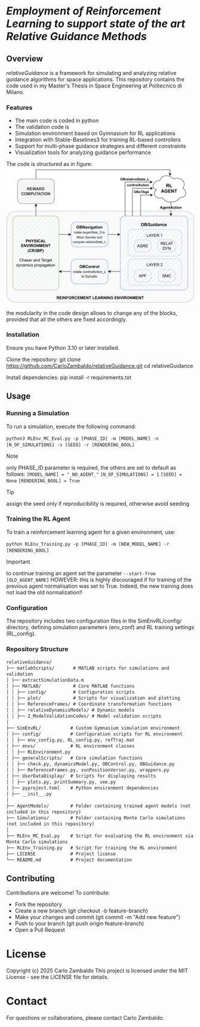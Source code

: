 # _Employment of Reinforcement Learning to support state of the art Relative Guidance Methods_ #

## Overview
_relativeGuidance_ is a framework for simulating and analyzing relative guidance algorithms for space applications. This repository contains the code used in my Master's Thesis in Space Engineering at Politecnico di Milano.

### Features
- The main code is coded in python
- The validation code is 
- Simulation environment based on Gymnasium for RL applications
- Integration with Stable-Baselines3 for training RL-based controllers
- Support for multi-phase guidance strategies and different constraints
- Visualization tools for analyzing guidance performance

The code is structured as in figure:
![Code structure and modularity](images/RLFramework.png)

the modularity in the code design allows to change any of the blocks, provided that all the others are fixed accordingly.

### Installation
Ensure you have Python 3.10 or later installed.

Clone the repository:
    git clone https://github.com/CarloZambaldo/relativeGuidance.git
    cd relativeGuidance

Install dependencies:
    pip install -r requirements.txt

## Usage

### Running a Simulation 
To run a simulation, execute the following command:

```python3 RLEnv_MC_Eval.py -p [PHASE_ID] -m [MODEL_NAME] -n [N_OF_SIMULATIONS] -s [SEED] -r [RENDERING_BOOL]```

> [!NOTE]
> only PHASE_ID parameter is required, the others are set to default as follows:
> ```[MODEL_NAME] = "_NO_AGENT_"```
> ```[N_OF_SIMULATIONS] = 1```
> ```[SEED] = None```
> ```[RENDERING_BOOL] = True```

> [!TIP]
> assign the seed only if reproducibility is required, otherwise avoid seeding

### Training the RL Agent
To train a reinforcement learning agent for a given environment, use:

```python RLEnv_Training.py -p [PHASE_ID] -m [NEW_MODEL_NAME] -r [RENDERING_BOOL]```

> [!IMPORTANT]
> to continue training an agent set the parameter ```--start-from [OLD_AGENT_NAME]```
> HOWEVER: this is highly discouraged if for training of the previous agent normalisation was set to True. Indeed, the new training does not load the old normalization!!

### Configuration
The repository includes two configuration files in the SimEnvRL/config/ directory, defining simulation parameters (env_conf) and RL training settings (RL_config).


### Repository Structure
    relativeGuidance/
    ├── matlabScripts/       # MATLAB scripts for simulations and validation
    │ ├── extractSimulationData.m
    │ ├── MATLAB/            # Core MATLAB functions
    │ │ ├── config/          # Configuration scripts
    │ │ ├── plot/            # Scripts for visualization and plotting
    │ │ ├── ReferenceFrames/ # Coordinate transformation functions
    │ │ ├── relativeDynamicsModels/ # Dynamic models
    │ │ ├── Z_ModelValidationCodes/ # Model validation scripts
    │
    ├── SimEnvRL/           # Custom Gymnasium simulation environment
    │ ├── config/           # Configuration scripts for RL environment
    │ │ ├── env_config.py, RL_config.py, refTraj.mat
    │ ├── envs/             # RL environment classes
    │ │ ├── RLEnvironment.py
    │ ├── generalScripts/   # Core simulation functions
    │ │ ├── check.py, dynamicsModel.py, OBControl.py, OBGuidance.py
    │ │ ├── ReferenceFrames.py, sunPositionVersor.py, wrappers.py
    │ ├── UserDataDisplay/  # Scripts for displaying results
    │ │ ├── plots.py, printSummary.py, see.py
    │ ├── pyproject.toml    # Python environment dependencies
    │ ├── __init__.py
    │
    ├── AgentModels/        # Folder containing trained agent models (not included in this repository)
    ├── Simulations/        # Folder containing Monte Carlo simulations (not included in this repository)
    │
    ├── RLEnv_MC_Eval.py    # Script for evaluating the RL environment via Monte Carlo simulations
    ├── RLEnv_Training.py   # Script for training the RL environment
    ├── LICENSE             # Project license
    └── README.md           # Project documentation

## Contributing
Contributions are welcome! To contribute:
- Fork the repository
- Create a new branch (git checkout -b feature-branch)
- Make your changes and commit (git commit -m "Add new feature")
- Push to your branch (git push origin feature-branch)
- Open a Pull Request

# License
Copyright (c) 2025 Carlo Zambaldo
This project is licensed under the MIT License - see the LICENSE file for details.

# Contact
For questions or collaborations, please contact Carlo Zambaldo.
